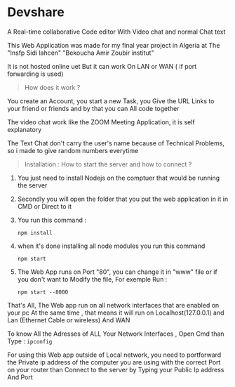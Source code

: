 # Devshare
A Real-time collaborative Code editor With Video chat and normal Chat text

This Web Application was made for my final year project in Algeria at The "Insfp Sidi lahcen" "Bekoucha Amir Zoubir institut"

It is not hosted online uet But it can work On LAN or WAN ( if port forwarding is used)

> How does it work ? 

You create an Account, you start a new Task, you Give the URL Links to your friend or friends and by that you can All code together

The video chat work like  the ZOOM Meeting Application, it is self explanatory

The Text Chat don't carry the user's name because of Technical Problems, so i made to give random numbers everytime

> Installation : How to start the server and how to connect ? 

1. You just need to install Nodejs on the comptuer that would be running the server

2. Secondly you will open the folder that you put the web application in it in CMD or Direct to it 

3. You run this command :
   ```
   npm install
   ```
4. when it's done installing all node modules you run this command
   ```
   npm start
   ```
6. The Web App runs on Port "80", you can change it in "www" file or if you don't want to Modify the file, For exemple Run :
   ```
   npm start --8000
   ```
   
 That's All, The Web app run on all network interfaces that are enabled on your pc At the same time , that means it will run on Localhost(127.0.0.1) and Lan (Ethernet Cable or wireless) And WAN
 
 
 To know All the Adresses of  ALL Your Network Interfaces , Open Cmd than Type :
    ```
   ipconfig
     ```
     
 For using this Web app outside of Local network, you need to portforward the Private ip address of the computer you are using with the correct Port on your router than Connect to the server by Typing your Public Ip address And Port
 

